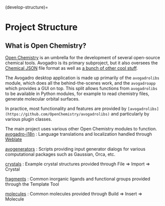 (develop-structure)=

# Project Structure

## What is Open Chemistry?

[Open Chemistry](https://www.openchemistry.org/) is an umbrella for the development of several open-source chemical tools.
Avogadro is its primary subproject, but it also oversees the [Chemical JSON](https://github.com/OpenChemistry/chemicaljson) file format as well as [a bunch of other cool stuff](https://github.com/orgs/OpenChemistry/repositories).

The Avogadro desktop application is made up primarily of the `avogadrolibs` module, which does all the behind-the-scenes work, and the `avogadroapp` which provides a GUI on top. This split allows functions from `avogadrolibs` to be available in Python modules, for example to read chemistry files, generate molecular orbital surfaces.

In practice, most functionality and features are provided by `[avogadrolibs](https://github.com/OpenChemistry/avogadrolibs)` and particularly by various plugin classes.

The main project uses various other Open Chemistry modules to function.
[avogadro-i18n](https://github.com/OpenChemistry/)
: Language translations and localization handled through [Weblate](https://hosted.weblate.org/engage/avogadro/)

[avogenerators](https://github.com/OpenChemistry/)
: Scripts providing input generator dialogs for various computational packages such as Gaussian, Orca, etc.

[crystals](https://github.com/OpenChemistry/)
: Example crystal structures provided through File ⇒ Import ⇒ Crystal

[fragments](https://github.com/OpenChemistry/fragments)
: Common inorganic ligands and functional groups provided through the Template Tool

[molecules](https://github.com/OpenChemistry/)
: Common molecules provided through Build ⇒ Insert ⇒ Molecule
